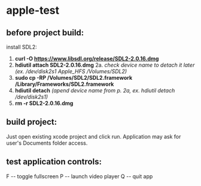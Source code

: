 # apple-test

## before project build:

install SDL2:

1. **curl -O https://www.libsdl.org/release/SDL2-2.0.16.dmg**
2. **hdiutil attach SDL2-2.0.16.dmg**
2a. _check device name to detach it later (ex. /dev/disk2s1 Apple_HFS /Volumes/SDL2)_
3. **sudo cp -RP /Volumes/SDL2/SDL2.framework /Library/Frameworks/SDL2.framework**
4. **hdiutil detach** _(apend device name from p. 2a, ex. hdiutil detach /dev/disk2s1)_
5. **rm -r SDL2-2.0.16.dmg**

## build project:
Just open existing xcode project and click run. Application may ask for user's Documents folder access.

## test application controls:
F  -- toggle fullscreen
P -- launch video player
Q -- quit app
